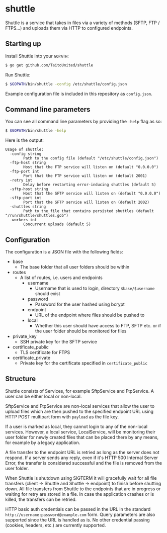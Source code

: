 # shuttle
Shuttle is a service that takes in files via a variety of methods (SFTP, FTP / FTPS...) and uploads them via HTTP to configured endpoints.

## Starting up

Install Shuttle into your `GOPATH`:
```bash
$ go get github.com/TaitoUnited/shuttle
```

Run Shuttle:
```bash
$ $GOPATH/bin/shuttle -config /etc/shuttle/config.json
```

Example configuration file is included in this repository as `config.json`.

## Command line parameters

You can see all command line parameters by providing the `-help` flag as so:
```bash
$ $GOPATH/bin/shuttle -help
```

Here is the output:
```plaintext
Usage of shuttle:
  -config string
    	Path to the config file (default "/etc/shuttle/config.json")
  -ftp-host string
    	Host that the FTP service will listen on (default "0.0.0.0")
  -ftp-port int
    	Port that the FTP service will listen on (default 2001)
  -retry int
    	Delay before restarting error-inducing shuttles (default 5)
  -sftp-host string
    	Host that the SFTP service will listen on (default "0.0.0.0")
  -sftp-port int
    	Port that the SFTP service will listen on (default 2002)
  -shuttles string
    	Path to the file that contains persisted shuttles (default "/run/shuttle/shuttles.gob")
  -workers int
    	Concurrent uploads (default 5)
```

## Configuration

The configuration is a JSON file with the following fields:

* base
  * The base folder that all user folders should be within
* routes
  * A list of routes, i.e. users and endpoints
    * username
      * Username that is used to login, directory `$base/$username` should exist
    * password
      * Password for the user hashed using bcrypt
    * endpoint
      * URL of the endpoint where files should be pushed to
    * local
      * Whether this user should have access to FTP, SFTP etc. or if the user folder should be monitored for files
* private_key
  * SSH private key for the SFTP service
* certificate_public
  * TLS certificate for FTPS
* certificate_private
  * Private key for the certificate specified in `certificate_public`

## Structure

Shuttle consists of Services, for example SftpService and FtpService. A user can be either local or non-local.

SftpService and FtpService are non-local services that allow the user to upload files which are then pushed to the specified endpoint URL using HTTP POST multipart form with `payload` as the file key.

If a user is marked as local, they cannot login to any of the non-local services. However, a local service, LocalService, will be monitoring their user folder for newly created files that can be placed there by any means, for example by a legacy application.

A file transfer to the endpoint URL is retried as long as the server does not respond. If a server sends any reply, even if it's HTTP 500 Internal Server Error, the transfer is considered successful and the file is removed from the user folder.

When Shuttle is shutdown using SIGTERM it will gracefully wait for all file transfers (client -> Shuttle and Shuttle -> endpoint) to finish before shutting down. All file transfers from Shuttle to the endpoints that are in progress or waiting for retry are stored in a file. In case the application crashes or is killed, the transfers can be retried.

HTTP basic auth credentials can be passed in the URL in the standard `http://username:password@example.com` form. Query parameters are also supported since the URL is handled as is. No other credential passing (cookies, headers, etc.) are currently supported.
